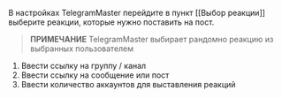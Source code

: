 В настройках TelegramMaster перейдите в пункт [[Выбор реакции]]
выберите реакции, которые нужно поставить на пост. 

> **ПРИМЕЧАНИЕ**
> TelegramMaster выбирает рандомно реакцию из выбранных пользователем

1. Ввести ссылку на группу / канал
2. Ввести ссылку на сообщение или пост
3. Ввести количество аккаунтов для выставления реакций